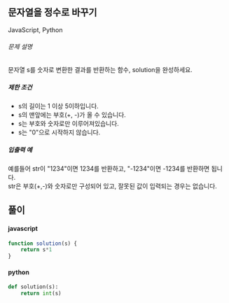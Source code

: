## 문자열을 정수로 바꾸기

JavaScript, Python

###### 문제 설명

문자열 s를 숫자로 변환한 결과를 반환하는 함수, solution을 완성하세요.

##### 제한 조건

-   s의 길이는 1 이상 5이하입니다.
-   s의 맨앞에는 부호(+, -)가 올 수 있습니다.
-   s는 부호와 숫자로만 이루어져있습니다.
-   s는 "0"으로 시작하지 않습니다.

##### 입출력 예

예를들어 str이 "1234"이면 1234를 반환하고, "-1234"이면 -1234를 반환하면 됩니다.\
str은 부호(+,-)와 숫자로만 구성되어 있고, 잘못된 값이 입력되는 경우는 없습니다.

## 풀이

#### javascript
```javascript
function solution(s) {
    return s*1
}
```  
#### python
```python
def solution(s):
    return int(s)
```